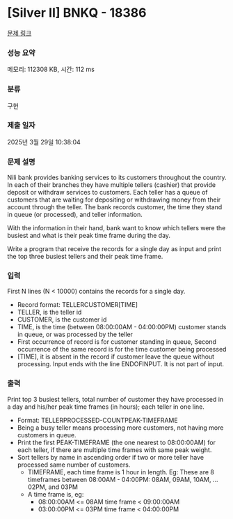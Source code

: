 # [Silver II] BNKQ - 18386 

[문제 링크](https://www.acmicpc.net/problem/18386) 

### 성능 요약

메모리: 112308 KB, 시간: 112 ms

### 분류

구현

### 제출 일자

2025년 3월 29일 10:38:04

### 문제 설명

<p>Nili bank provides banking services to its customers throughout the country. In each of their branches they have multiple tellers (cashier) that provide deposit or withdraw services to customers. Each teller has a queue of customers that are waiting for depositing or withdrawing money from their account through the teller. The bank records customer, the time they stand in queue (or processed), and teller information.</p>

<p>With the information in their hand, bank want to know which tellers were the busiest and what is their peak time frame during the day.</p>

<p>Write a program that receive the records for a single day as input and print the top three busiest tellers and their peak time frame.</p>

### 입력 

 <p>First N lines (N < 10000) contains the records for a single day.</p>

<ul>
	<li>Record format: TELLERCUSTOMER[TIME]</li>
	<li>TELLER, is the teller id</li>
	<li>CUSTOMER, is the customer id</li>
	<li>TIME, is the time (between 08:00:00AM - 04:00:00PM) customer stands in queue, or was processed by the teller</li>
	<li>First occurrence of record is for customer standing in queue, Second occurrence of the same record is for the time customer being processed</li>
	<li>[TIME], it is absent in the record if customer leave the queue without processing. Input ends with the line ENDOFINPUT. It is not part of input.</li>
</ul>

### 출력 

 <p>Print top 3 busiest tellers, total number of customer they have processed in a day and his/her peak time frames (in hours); each teller in one line.</p>

<ul>
	<li>Format: TELLERPROCESSED-COUNTPEAK-TIMEFRAME</li>
	<li>Being a busy teller means processing more customers, not having more customers in queue.</li>
	<li>Print the first PEAK-TIMEFRAME (the one nearest to 08:00:00AM) for each teller, if there are multiple time frames with same peak weight.</li>
	<li>Sort tellers by name in ascending order if two or more teller have processed same number of customers.
	<ul>
		<li>TIMEFRAME, each time frame is 1 hour in length. Eg: These are 8 timeframes between 08:00AM - 04:00PM: 08AM, 09AM, 10AM, ... 02PM, and 03PM</li>
		<li>A time frame is, eg:
		<ul>
			<li>08:00:00AM <= 08AM time frame < 09:00:00AM</li>
			<li>03:00:00PM <= 03PM time frame < 04:00:00PM</li>
		</ul>
		</li>
	</ul>
	</li>
</ul>

